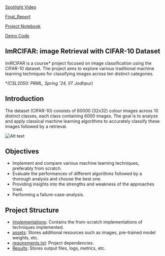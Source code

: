 [Spotlight Video](https://youtu.be/T_H_3v0PhAY)

[Final_Report](https://github.com/introspective321/ImRCIFAR/blob/eca1cce427a24da6d688f13f3564125b65595083/Report_Group_1.pdf)

[Project Notebook](https://github.com/introspective321/ImRCIFAR/blob/2b85a025119b155b7ddee89d8057634fa83f773b/CIFAR_Classification.ipynb)

[Demo Code](https://github.com/introspective321/ImRCIFAR/blob/2b85a025119b155b7ddee89d8057634fa83f773b/Implementations/Demo-Code.ipynb)
## ImRCIFAR: image Retrieval with CIFAR-10 Dataset

ImRCIFAR is a course* project focused on image classification using the CIFAR-10 dataset. The project aims to explore various traditional machine learning techniques for classifying images across ten distinct categories.

**(CSL2050: PRML, Spring '24, IIT Jodhpur)*

## Introduction
The dataset (CIFAR-10) consists of 60000 (32x32) colour images across 10 distinct classes, each class containing 6000 images. The goal is to analyze and apply classical machine learning algorithms to accurately classify these images followed by a retrieval.


![Alt text](https://github.com/introspective321/Image_Retrieval_CIFAR-10/blob/10949d984f107714adabb08b8cac360486e946e9/CIFAR10.png "10 Classes of CIFAR-10")

## Objectives
- Implement and compare various machine learning techniques, preferably from scratch.
- Evaluate the performances of different algorithms followed by a thorough analysis and choose the best one.
- Providing insights into the strengths and weakness of the approaches tried.
- Performing a failure-case-analysis.

## Project Structure
-  [Implementations](Implementations): Contains the from-scratch implementations of techniques implemented.
-  [assets](assets): Stores additional resources such as images, pre-trained model weights, etc.
-  [requirements.txt](requirements.txt): Project dependencies.
-  [Results](Results): Stores output files, logs, metrics, etc.
